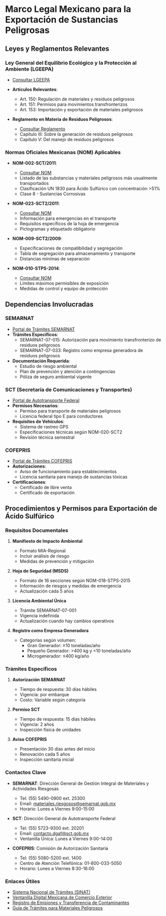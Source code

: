 # Marco Legal Mexicano para la Exportación de Sustancias Peligrosas

## Leyes y Reglamentos Relevantes

### Ley General del Equilibrio Ecológico y la Protección al Ambiente (LGEEPA)

- [Consultar LGEEPA](http://www.diputados.gob.mx/LeyesBiblio/pdf/148_210518.pdf)

- **Artículos Relevantes**:

  - Art. 150: Regulación de materiales y residuos peligrosos
  - Art. 151: Permisos para movimientos transfronterizos
  - Art. 153: Importación y exportación de materiales peligrosos

- **Reglamento en Materia de Residuos Peligrosos**:

  - [Consultar Reglamento](http://www.diputados.gob.mx/LeyesBiblio/regley/Reg_LGEEPA_MRP_311014.pdf)
  - Capítulo III: Sobre la generación de residuos peligrosos
  - Capítulo V: Del manejo de residuos peligrosos

### Normas Oficiales Mexicanas (NOM) Aplicables

- **NOM-002-SCT/2011**:

  - [Consultar NOM](http://www.dof.gob.mx/normasOficiales/4560/sct3/sct3.htm)
  - Listado de las substancias y materiales peligrosos más usualmente
    transportados
  - Clasificación UN 1830 para Ácido Sulfúrico con concentración >51%
  - Clase 8 - Sustancias Corrosivas

- **NOM-023-SCT2/2011**:

  - [Consultar NOM](http://www.sct.gob.mx/fileadmin/DireccionesGrales/DGAF/DGN/Normas/NOM-023-SCT2-2011.pdf)
  - Información para emergencias en el transporte
  - Requisitos específicos de la hoja de emergencia
  - Pictogramas y etiquetado obligatorio

- **NOM-009-SCT2/2009**:

  - Especificaciones de compatibilidad y segregación
  - Tabla de segregación para almacenamiento y transporte
  - Distancias mínimas de separación

- **NOM-010-STPS-2014**:
  - [Consultar NOM](http://asinom.stps.gob.mx:8145/upload/noms/Nom-010.pdf)
  - Límites máximos permisibles de exposición
  - Medidas de control y equipo de protección

## Dependencias Involucradas

### SEMARNAT

- [Portal de Trámites SEMARNAT](https://www.gob.mx/tramites/semarnat)
- **Trámites Específicos**:
  - SEMARNAT-07-015: Autorización para movimiento transfronterizo de residuos
    peligrosos
  - SEMARNAT-07-033: Registro como empresa generadora de residuos peligrosos
- **Documentación Requerida**:
  - Estudio de riesgo ambiental
  - Plan de prevención y atención a contingencias
  - Póliza de seguro ambiental vigente

### SCT (Secretaría de Comunicaciones y Transportes)

- [Portal de Autotransporte Federal](https://www.sct.gob.mx/transporte-y-medicina-preventiva/autotransporte-federal/)
- **Permisos Necesarios**:
  - Permiso para transporte de materiales peligrosos
  - Licencia federal tipo E para conductores
- **Requisitos de Vehículos**:
  - Sistema de rastreo GPS
  - Especificaciones técnicas según NOM-020-SCT2
  - Revisión técnica semestral

### COFEPRIS

- [Portal de Trámites COFEPRIS](https://www.gob.mx/cofepris/acciones-y-programas/tramites)
- **Autorizaciones**:
  - Aviso de funcionamiento para establecimientos
  - Licencia sanitaria para manejo de sustancias tóxicas
- **Certificaciones**:
  - Certificado de libre venta
  - Certificado de exportación

## Procedimientos y Permisos para Exportación de Ácido Sulfúrico

### Requisitos Documentales

1. **Manifiesto de Impacto Ambiental**

   - Formato MIA-Regional
   - Incluir análisis de riesgo
   - Medidas de prevención y mitigación

2. **Hoja de Seguridad (MSDS)**

   - Formato de 16 secciones según NOM-018-STPS-2015
   - Información de riesgos y medidas de emergencia
   - Actualización cada 5 años

3. **Licencia Ambiental Única**

   - Trámite SEMARNAT-07-001
   - Vigencia indefinida
   - Actualización cuando hay cambios operativos

4. **Registro como Empresa Generadora**
   - Categorías según volumen:
     - Gran Generador: ≥10 toneladas/año
     - Pequeño Generador: >400 kg y <10 toneladas/año
     - Microgenerador: ≤400 kg/año

### Trámites Específicos

1. **Autorización SEMARNAT**

   - Tiempo de respuesta: 30 días hábiles
   - Vigencia: por embarque
   - Costo: Variable según categoría

2. **Permiso SCT**

   - Tiempo de respuesta: 15 días hábiles
   - Vigencia: 2 años
   - Inspección física de unidades

3. **Aviso COFEPRIS**
   - Presentación 30 días antes del inicio
   - Renovación cada 5 años
   - Inspección sanitaria inicial

### Contactos Clave

- **SEMARNAT**: Dirección General de Gestión Integral de Materiales y
  Actividades Riesgosas

  - Tel: (55) 5490-0900 ext. 25300
  - Email:
    [materiales.riesgosos@semarnat.gob.mx](mailto:materiales.riesgosos@semarnat.gob.mx)
  - Horario: Lunes a Viernes 9:00-15:00

- **SCT**: Dirección General de Autotransporte Federal

  - Tel: (55) 5723-9300 ext. 20201
  - Email: [contacto.dgaf@sct.gob.mx](mailto:contacto.dgaf@sct.gob.mx)
  - Ventanilla Única: Lunes a Viernes 9:00-14:00

- **COFEPRIS**: Comisión de Autorización Sanitaria
  - Tel: (55) 5080-5200 ext. 1400
  - Centro de Atención Telefónica: 01-800-033-5050
  - Horario: Lunes a Viernes 8:30-16:00

### Enlaces Útiles

- [Sistema Nacional de Trámites (SINAT)](https://sistemas.semarnat.gob.mx/sinat/)
- [Ventanilla Digital Mexicana de Comercio Exterior](https://www.ventanillaunica.gob.mx/)
- [Registro de Emisiones y Transferencia de Contaminantes](https://apps1.semarnat.gob.mx:8443/retc/index.html)
- [Guía de Trámites para Materiales Peligrosos](https://www.gob.mx/semarnat/documentos/tramites-materiales-y-residuos-peligrosos)
